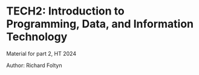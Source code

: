 
# TECH2: Introduction to Programming, Data, and Information Technology

Material for part 2, HT 2024

Author: Richard Foltyn

